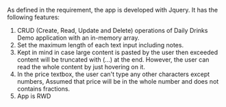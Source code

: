 As defined in the requirement, the app is developed with Jquery. It has the following features:

1) CRUD (Create, Read, Update and Delete) operations of Daily Drinks Demo application with an in-memory array.
2) Set the maximum length of each text input including notes.
3) Kept in mind in case large content is pasted by the user then exceeded content will be truncated with (...) at the end. However, the user can read the whole content by just hovering on it.
4) In the price textbox, the user can't type any other characters except numbers, Assumed that price will be in the whole number and does not contains fractions.
5) App is RWD